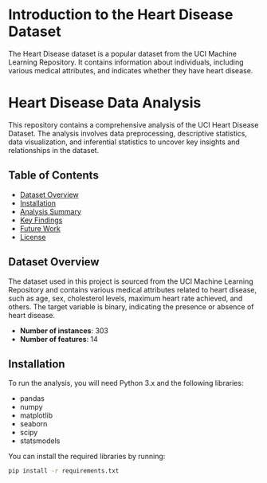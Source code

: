 # Introduction to the Heart Disease Dataset
The Heart Disease dataset is a popular dataset from the UCI Machine Learning Repository. It contains information about individuals, including various medical attributes, and indicates whether they have heart disease.

# Heart Disease Data Analysis

This repository contains a comprehensive analysis of the UCI Heart Disease Dataset. The analysis involves data preprocessing, descriptive statistics, data visualization, and inferential statistics to uncover key insights and relationships in the dataset.

## Table of Contents
- [Dataset Overview](#dataset-overview)
- [Installation](#installation)
- [Analysis Summary](#analysis-summary)
- [Key Findings](#key-findings)
- [Future Work](#future-work)
- [License](#license)

## Dataset Overview
The dataset used in this project is sourced from the UCI Machine Learning Repository and contains various medical attributes related to heart disease, such as age, sex, cholesterol levels, maximum heart rate achieved, and others. The target variable is binary, indicating the presence or absence of heart disease.

- **Number of instances**: 303
- **Number of features**: 14

## Installation
To run the analysis, you will need Python 3.x and the following libraries:
- pandas
- numpy
- matplotlib
- seaborn
- scipy
- statsmodels

You can install the required libraries by running:
```bash
pip install -r requirements.txt

